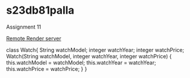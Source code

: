 # s23db81palla
Assignment 11

[Remote Render server](https://s23db81palla.onrender.com)

class Watch{
    String watchModel;
    integer watchYear;
    integer watchPrice;
Watch(String watchModel, integer watchYear, integer watchPrice) {
        this.watchModel = watchModel;
        this.watchYear = watchYear;
        this.watchPrice = watchPrice;
    }
}
